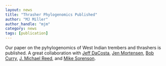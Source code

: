 ```yaml
---
layout: news
title: "Thrasher Phylogenomics Published"
author: "MJ Miller"
author_handle: "mjm"
category: news
tags: [publication]
---
```

Our paper on the pyhylogenomics of West Indian trembers and thrashers is published. A great collaboration with [Jeff DaCosta](https://www.bc.edu/bc-web/schools/mcas/departments/biology/people/faculty-directory/jeffrey-dacosta.html), [Jen Mortensen](https://fulbright.uark.edu/departments/biology/directory/post-doc-research-fellows/uid/jlmorten/name/Jennifer+Mortensen/), [Bob Curry](http://robertcurrylab.com/), [J. Michael Reed](http://ase.tufts.edu/biology/labs/reed/), and [Mike Sorenson](http://people.bu.edu/msoren/). 
